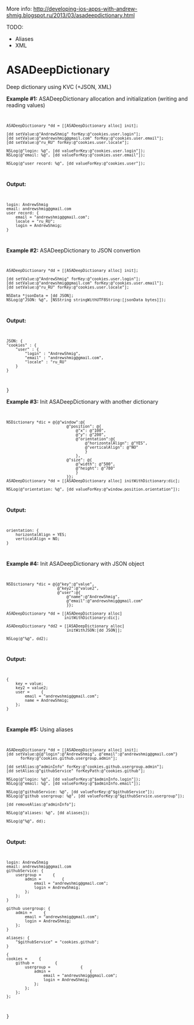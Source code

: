 More info: http://developing-ios-apps-with-andrew-shmig.blogspot.ru/2013/03/asadeepdictionary.html

TODO: 
+ Aliases
+ XML

ASADeepDictionary
=================

Deep dictionary using KVC (+JSON, XML)

<b>Example #1:</b> ASADeepDictionary allocation and initialization (writing and reading values)
<code>

    ASADeepDictionary *dd = [[ASADeepDictionary alloc] init];
    
    [dd setValue:@"AndrewShmig" forKey:@"cookies.user.login"];
    [dd setValue:@"andrewshmig@gmail.com" forKey:@"cookies.user.email"];
    [dd setValue:@"ru_RU" forKey:@"cookies.user.locale"];
    
    NSLog(@"login: %@", [dd valueForKey:@"cookies.user.login"]);
    NSLog(@"email: %@", [dd valueForKey:@"cookies.user.email"]);
    
    NSLog(@"user record: %@", [dd valueForKey:@"cookies.user"]);
</code>

<b>Output:</b>
<code>

    login: AndrewShmig
    email: andrewshmig@gmail.com 
    user record: {
        email = "andrewshmig@gmail.com";
        locale = "ru_RU";
        login = AndrewShmig;
    } 
    
</code>

<b>Example #2:</b> ASADeepDictionary to JSON convertion
<code> 

    ASADeepDictionary *dd = [[ASADeepDictionary alloc] init];
    
    [dd setValue:@"AndrewShmig" forKey:@"cookies.user.login"];
    [dd setValue:@"andrewshmig@gmail.com" forKey:@"cookies.user.email"];
    [dd setValue:@"ru_RU" forKey:@"cookies.user.locale"];
    
    NSData *jsonData = [dd JSON];
    NSLog(@"JSON: %@", [NSString stringWithUTF8String:[jsonData bytes]]);
</code>

<b>Output:</b>
<code>

    JSON: {
    "cookies" : {
        "user" : {
            "login" : "AndrewShmig",
            "email" : "andrewshmig@gmail.com",
            "locale" : "ru_RU"
        }
    }
}
</code>

<b>Example #3:</b> Init ASADeepDictionary with another dictionary
<code>

    NSDictionary *dic = @{@"window":@{
                              @"position": @{
                                  @"x": @"100",
                                  @"y": @"200",
                                  @"orientation":@{
                                      @"horizontalAlign": @"YES",
                                      @"verticalAlign": @"NO"
                                      }
                                  },
                              @"size": @{
                                  @"width": @"500",
                                  @"height": @"780"
                                  }
                              }};
    ASADeepDictionary *dd = [[ASADeepDictionary alloc] initWithDictionary:dic];
    
    NSLog(@"orientation: %@", [dd valueForKey:@"window.position.orientation"]);
</code>

<b>Output:</b>
<code>

    orientation: {
        horizontalAlign = YES;
        verticalAlign = NO;
    }
</code>

<b>Example #4:</b> Init ASADeepDictionary with JSON object
<code>

    NSDictionary *dic = @{@"key":@"value",
                          @"key2":@"value2",
                          @"user":@{
                              @"name":@"AndrewShmig",
                              @"email":@"andrewshmig@gmail.com"
                              }};
    
    ASADeepDictionary *dd = [[ASADeepDictionary alloc]
                             initWithDictionary:dic];

    ASADeepDictionary *dd2 = [[ASADeepDictionary alloc]
                              initWithJSON:[dd JSON]];
    
    NSLog(@"%@", dd2);
</code>

<b>Output:</b>
<code>

    {
        key = value;
        key2 = value2;
        user =     {
            email = "andrewshmig@gmail.com";
            name = AndrewShmig;
        };
    }
</code>

<b>Example #5:</b> Using aliases
<code>

    ASADeepDictionary *dd = [[ASADeepDictionary alloc] init];
    [dd setValue:@{@"login":@"AndrewShmig", @"email":@"andrewshmig@gmail.com"}
          forKey:@"cookies.github.usergroup.admin"];
    
    [dd setAlias:@"adminInfo" forKey:@"cookies.github.usergroup.admin"];
    [dd setAlias:@"githubService" forKeyPath:@"cookies.github"];
    
    NSLog(@"login: %@", [dd valueForKey:@"$adminInfo.login"]);
    NSLog(@"email: %@", [dd valueForKey:@"$adminInfo.email"]);
    
    NSLog(@"githubService: %@", [dd valueForKey:@"$githubService"]);
    NSLog(@"github usergroup: %@", [dd valueForKey:@"$githubService.usergroup"]);
    
    [dd removeAlias:@"adminInfo"];
    
    NSLog(@"aliases: %@", [dd aliases]);
    
    NSLog(@"%@", dd);
</code>

<b>Output:</b>
<code>

    login: AndrewShmig
    email: andrewshmig@gmail.com
    githubService: {
        usergroup =     {
            admin =         {
                email = "andrewshmig@gmail.com";
                login = AndrewShmig;
            };
        };
    }
    
    github usergroup: {
        admin =     {
            email = "andrewshmig@gmail.com";
            login = AndrewShmig;
        };
    }
    
    aliases: {
        "$githubService" = "cookies.github";
    }
    
    {
    cookies =     {
        github =         {
            usergroup =             {
                admin =                 {
                    email = "andrewshmig@gmail.com";
                    login = AndrewShmig;
                };
            };
        };
    };
}
</code>
